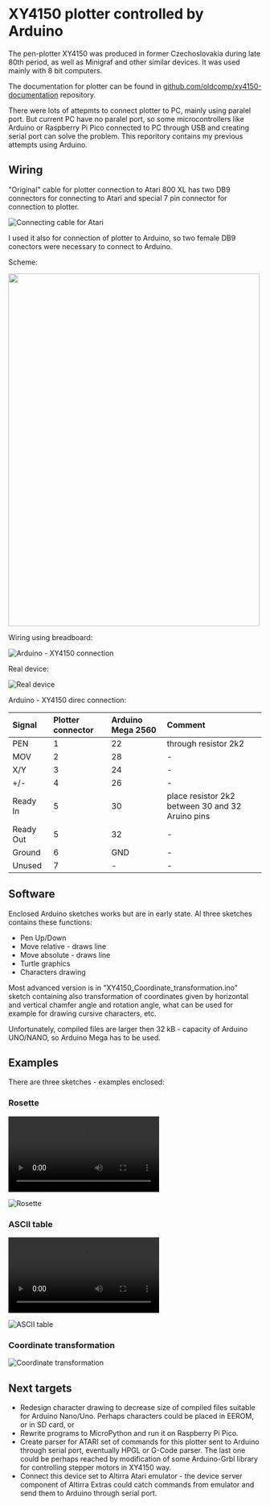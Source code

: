 # XY4150 plotter controlled by Arduino

The pen-plotter XY4150 was produced in former Czechoslovakia during late 80th period, as well as Minigraf and other similar devices. It was used mainly with 8 bit computers.

The documentation for plotter can be found in [github.com/oldcomp/xy4150-documentation](https://github.com/oldcompcz/xy4150-documentation "github.com/oldcomp/xy4150-documentation") repository.

There were lots of attepmts to connect plotter to PC, mainly using paralel port. But current PC have no paralel port, so some microcontrollers like Arduino or Raspberry Pi Pico connected to PC through USB and creating serial port can solve the problem. This reporitory contains my previous attempts using Arduino.

## Wiring

"Original" cable for plotter connection to Atari 800 XL has two DB9 connectors for connecting to Atari and special 7 pin connector for connection to plotter.

![Connecting cable for Atari](./images/propoj.png "Connecting cable for Atari")


I used it also for connection of plotter to Arduino, so two female DB9 conectors were necessary to connect to Arduino.

Scheme:

<img src="./images/Arduino-XY4150-01_schem.png" width="500" height="700">

Wiring using breadboard:

![Arduino - XY4150 connection](./images/Arduino-XY4150-01_bb.png "Arduino - XY4150 connection")

Real device:

![Real device](./images/arduino-xy4150-01-m.jpg)

Arduino - XY4150 direc connection:

| Signal  |  Plotter connector |Arduino Mega 2560| Comment |
| :------------ | :------------ | :------------ |  :------------ | 
| PEN  | 1  | 22 | through resistor 2k2 |
| MOV | 2  | 28 | - |
| X/Y |  3 | 24 | - |
| +/-  |  4 | 26 | - |
| Ready In | 5  | 30 | place resistor 2k2 between 30 and 32 Aruino pins |
| Ready Out | 5  | 32 | - | 
| Ground  | 6  |  GND | - |
| Unused  |  7 | -  | - |

## Software

Enclosed Arduino sketches works but are in early state. Al three sketches contains these  functions:

- Pen Up/Down
- Move relative - draws line 
- Move absolute - draws line
- Turtle graphics
- Characters drawing

Most advanced version is in "XY4150_Coordinate_transformation.ino" sketch containing also transformation of coordinates given by horizontal and vertical chamfer angle and rotation angle, what can be used for example for drawing cursive characters, etc.

Unfortunately, compiled files are larger then 32 kB - capacity of Arduino UNO/NANO, so Arduino Mega has to be used.

## Examples

There are three sketches - examples enclosed:

### Rosette

<video src="./images/rosette.mp4" controls>Rosette</video>

![Rosette](./images/rosette-m.jpg "Rosette")

### ASCII table

<video src="./images/ascii-table.mp4" controls>ASCII table</video>

![ASCII table](./images/ascii-table-m.jpg "ASCII table")

### Coordinate transformation

![Coordinate transformation](./images/coordinate-transformation-m.jpg "Coordinate transformation")

## Next targets

- Redesign character drawing to decrease size of compiled files suitable for Arduino Nano/Uno. Perhaps characters could be placed in EEROM, or in SD card, or
- Rewrite programs to MicroPython and run it on Raspberry Pi Pico.
- Create parser for ATARI set of commands for this plotter sent to Arduino through serial port, eventually HPGL or G-Code parser. The last one could be perhaps reached by modification of some Arduino-Grbl library for controlling stepper motors in XY4150 way.
- Connect this device set to Altirra Atari emulator - the device server component of Altirra Extras could catch commands from emulator and send them to Arduino through serial port. 

